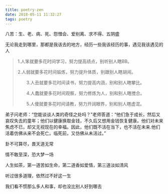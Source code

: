 ```yaml
---
title: poetry-zen
date: 2018-05-11 11:32:27
tags: poetry
---
```


八苦：生、老、病、死、怨憎会、爱别离、求不得、五阴盛 

无论我走到哪里，那都是我该去的地方，经历一些我该经历的事，遇见我该遇见的人 

> 1.人笨就要多花时间学习，努力提高绩点，别听别人瞎BB。　　
>
> 2.人弱就要多花时间锻炼，努力提升体质，别跟别人瞎胡闹。
>
> 　　3.人丑就要多花时间读书，努力提高内涵，别和别人瞎攀比。
>
> 　　4.人蠢就要多花时间观察，努力修炼为人，别和别人瞎搅合。
>
> 　　5.人傻就要多花时间请教，努力开阔眼界，别和别人瞎虚混。



弟子问老师：“您能谈谈人类的奇怪之处吗？”老师答道：“他们急于成长，然后又哀叹失去的童年；他们以健康换取金钱，不久后又想用金钱恢复健康。他们对未来焦虑不已，却又无视现在的幸福。因此，他们既不活在当下，也不活在未来.他们活着仿佛从来不会死亡。临死前，又仿佛从未活过。” 



卦不可算尽，畏天道无常 

情不敢至深，恐大梦一场 

人生如茶，第一道苦如生命，第二道香如爱情，第三道淡如清风 

听过很多道理，依然过不好这一生

我们看不惯那么多人和事，却也没比别人好到哪去